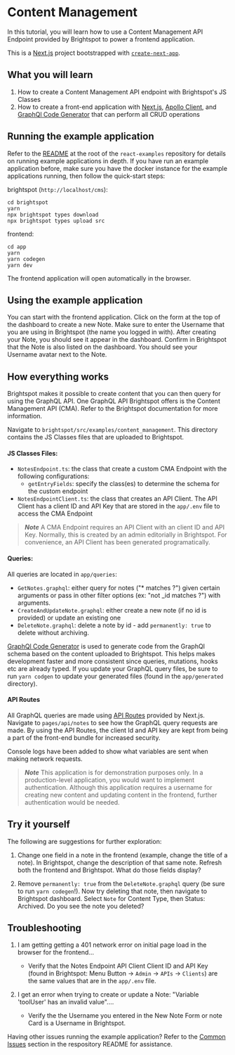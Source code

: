 # Content Management
In this tutorial, you will learn how to use a Content Management API Endpoint provided by Brightspot to power a frontend application.

This is a [Next.js](https://nextjs.org/) project bootstrapped with [`create-next-app`](https://github.com/vercel/next.js/tree/canary/packages/create-next-app).

## What you will learn
1. How to create a Content Management API endpoint with Brightspot's JS Classes
2. How to create a front-end application with [Next.js](https://nextjs.org/), [Apollo Client](https://www.apollographql.com/docs/react/), and [GraphQl Code Generator](https://www.the-guild.dev/graphql/codegen/docs/getting-started) that can perform all CRUD operations

## Running the example application
Refer to the [README](/README.md) at the root of the `react-examples` repository for details on running example applications in depth. If you have run an example application before, make sure you have the docker instance for the example applications running, then follow the quick-start steps:

brightspot (`http://localhost/cms`):

```
cd brightspot
yarn
npx brightspot types download
npx brightspot types upload src

```

frontend:

```
cd app
yarn
yarn codegen
yarn dev
```

The frontend application will open automatically in the browser.

## Using the example application
You can start with the frontend application. Click on the form at the top of the dashboard to create a new Note. Make sure to enter the Username that you are using in Brightspot (the name you logged in with). After creating your Note, you should see it appear in the dashboard. Confirm in Brightspot that the Note is also listed on the dashboard. You should see your Username avatar next to the Note.

## How everything works
Brightspot makes it possible to create content that you can then query for using the GraphQL API. One GraphQL API Brightspot offers is the Content Management API (CMA). Refer to the Brightspot documentation for more information.

Navigate to `brightspot/src/examples/content_management`. This directory contains the JS Classes files that are uploaded to Brightspot.

#### JS Classes Files:
- `NotesEndpoint.ts`: the class that create a custom CMA Endpoint with the following configurations:
   - `getEntryFields`: specify the class(es) to determine the schema for the custom endpoint
- `NotesEndpointClient.ts`: the class that creates an API Client. The API Client has a client ID and API Key that are stored in the `app/.env` file to access the CMA Endpoint

> **_Note_** A CMA Endpoint requires an API Client with an client ID and API Key. Normally, this is created by an admin editorially in Brightspot. For convenience, an API Client has been generated programatically.

#### Queries:
All queries are located in `app/queries`:

- `GetNotes.graphql`: either query for notes ("\* matches ?") given certain arguments or pass in other filter options (ex: "not \_id matches ?") with arguments.
- `CreateAndUpdateNote.graphql`: either create a new note (if no id is provided) or update an existing one
- `DeleteNote.graphql`: delete a note by id - add `permanently: true` to delete without archiving.

[GraphQl Code Generator](https://www.the-guild.dev/graphql/codegen/docs/getting-started) is used to generate code from the GraphQl schema based on the content uploaded to Brightspot. This helps makes development faster and more consistent since queries, mutations, hooks etc are already typed. If you update your GraphQL query files, be sure to run `yarn codgen` to update your generated files (found in the `app/generated` directory).

#### API Routes
All GraphQL queries are made using [API Routes](https://nextjs.org/docs/api-routes/introduction) provided by Next.js. Navigate to `pages/api/notes` to see how the GraphQL query requests are made. By using the API Routes, the client Id and API key are kept from being a part of the front-end bundle for increased security.

Console logs have been added to show what variables are sent when making network requests. 

> **_Note_** This application is for demonstration purposes only. In a production-level application, you would want to implement authentication. Although this application requires a username for creating new content and updating content in the frontend, further authentication would be needed.

## Try it yourself
The following are suggestions for further exploration:

1. Change one field in a note in the frontend (example, change the title of a note). In Brightspot, change the description of that same note. Refresh both the frontend and Brightspot. What do those fields display?

2. Remove `permanently: true` from the `DeleteNote.graphql` query (be sure to run `yarn codegen`!). Now try deleting that note, then navigate to Brightspot dashboard. Select `Note` for Content Type, then Status: Archived. Do you see the note you deleted?
## Troubleshooting

1. I am getting getting a 401 network error on initial page load in the browser for the frontend...

   - Verify that the Notes Endpoint API Client Client ID and API Key (found in Brightspot: Menu Button -> `Admin` -> `APIs` -> `Clients`) are the same values that are in the `app/.env` file.

2. I get an error when trying to create or update a Note: "Variable 'toolUser' has an invalid value"....
   - Verify the the Username you entered in the New Note Form or note Card is a Username in Brightspot.

Having other issues running the example application? Refer to the [Common Issues](/README.md) section in the respository README for assistance.
